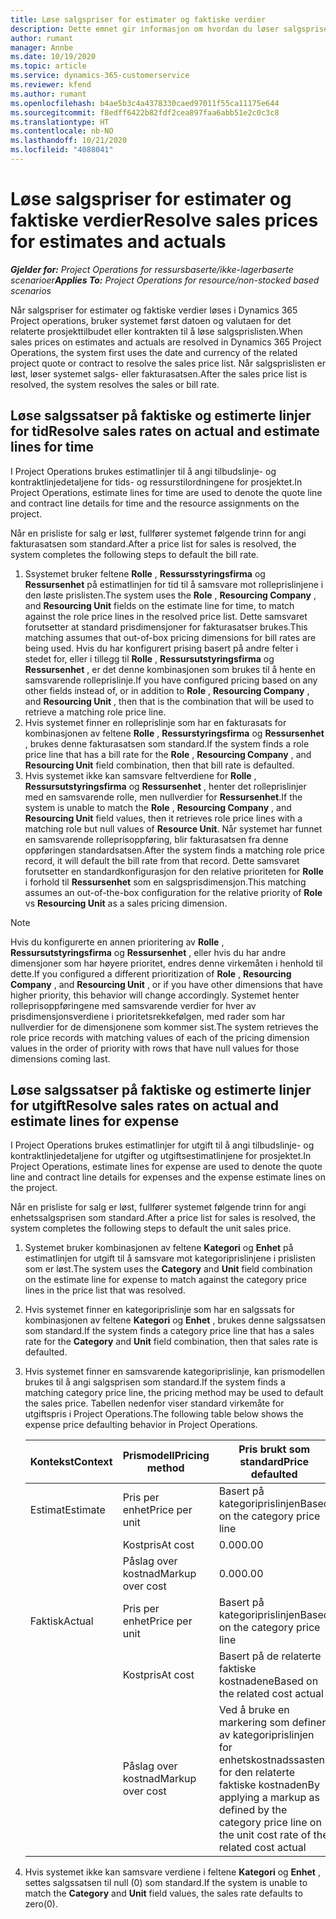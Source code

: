 ```yaml
---
title: Løse salgspriser for estimater og faktiske verdier
description: Dette emnet gir informasjon om hvordan du løser salgspriser for estimater og faktiske beløp.
author: rumant
manager: Annbe
ms.date: 10/19/2020
ms.topic: article
ms.service: dynamics-365-customerservice
ms.reviewer: kfend
ms.author: rumant
ms.openlocfilehash: b4ae5b3c4a4378330caed97011f55ca11175e644
ms.sourcegitcommit: f8edff6422b82fdf2cea897faa6abb51e2c0c3c8
ms.translationtype: HT
ms.contentlocale: nb-NO
ms.lasthandoff: 10/21/2020
ms.locfileid: "4088041"
---
```

# <a name="resolve-sales-prices-for-estimates-and-actuals"></a><span data-ttu-id="7feb4-103">Løse salgspriser for estimater og faktiske verdier</span><span class="sxs-lookup"><span data-stu-id="7feb4-103">Resolve sales prices for estimates and actuals</span></span>

<span data-ttu-id="7feb4-104">_**Gjelder for:** Project Operations for ressursbaserte/ikke-lagerbaserte scenarioer_</span><span class="sxs-lookup"><span data-stu-id="7feb4-104">_**Applies To:** Project Operations for resource/non-stocked based scenarios_</span></span>

<span data-ttu-id="7feb4-105">Når salgspriser for estimater og faktiske verdier løses i Dynamics 365 Project operations, bruker systemet først datoen og valutaen for det relaterte prosjekttilbudet eller kontrakten til å løse salgsprislisten.</span><span class="sxs-lookup"><span data-stu-id="7feb4-105">When sales prices on estimates and actuals are resolved in Dynamics 365 Project Operations, the system first uses the date and currency of the related project quote or contract to resolve the sales price list.</span></span> <span data-ttu-id="7feb4-106">Når salgsprislisten er løst, løser systemet salgs- eller fakturasatsen.</span><span class="sxs-lookup"><span data-stu-id="7feb4-106">After the sales price list is resolved, the system resolves the sales or bill rate.</span></span>

## <a name="resolve-sales-rates-on-actual-and-estimate-lines-for-time"></a><span data-ttu-id="7feb4-107">Løse salgssatser på faktiske og estimerte linjer for tid</span><span class="sxs-lookup"><span data-stu-id="7feb4-107">Resolve sales rates on actual and estimate lines for time</span></span>

<span data-ttu-id="7feb4-108">I Project Operations brukes estimatlinjer til å angi tilbudslinje- og kontraktlinjedetaljene for tids- og ressurstilordningene for prosjektet.</span><span class="sxs-lookup"><span data-stu-id="7feb4-108">In Project Operations, estimate lines for time are used to denote the quote line and contract line details for time and the resource assignments on the project.</span></span>

<span data-ttu-id="7feb4-109">Når en prisliste for salg er løst, fullfører systemet følgende trinn for angi fakturasatsen som standard.</span><span class="sxs-lookup"><span data-stu-id="7feb4-109">After a price list for sales is resolved, the system completes the following steps to default the bill rate.</span></span>

1. <span data-ttu-id="7feb4-110">Ssystemet bruker feltene **Rolle** , **Ressursstyringsfirma** og **Ressursenhet** på estimatlinjen for tid til å samsvare mot rolleprislinjene i den løste prislisten.</span><span class="sxs-lookup"><span data-stu-id="7feb4-110">The system uses the **Role** , **Resourcing Company** , and **Resourcing Unit** fields on the estimate line for time, to match against the role price lines in the resolved price list.</span></span> <span data-ttu-id="7feb4-111">Dette samsvaret forutsetter at standard prisdimensjoner for fakturasatser brukes.</span><span class="sxs-lookup"><span data-stu-id="7feb4-111">This matching assumes that out-of-box pricing dimensions for bill rates are being used.</span></span> <span data-ttu-id="7feb4-112">Hvis du har konfigurert prising basert på andre felter i stedet for, eller i tillegg til **Rolle** , **Ressursutstyringsfirma** og **Ressursenhet** , er det denne kombinasjonen som brukes til å hente en samsvarende rolleprislinje.</span><span class="sxs-lookup"><span data-stu-id="7feb4-112">If you have configured pricing based on any other fields instead of, or in addition to **Role** , **Resourcing Company** , and **Resourcing Unit** , then that is the combination that will be used to retrieve a matching role price line.</span></span>
2. <span data-ttu-id="7feb4-113">Hvis systemet finner en rolleprislinje som har en fakturasats for kombinasjonen av feltene **Rolle** , **Ressurstyringsfirma** og **Ressursenhet** , brukes denne fakturasatsen som standard.</span><span class="sxs-lookup"><span data-stu-id="7feb4-113">If the system finds a role price line that has a bill rate for the **Role** , **Resourcing Company** , and **Resourcing Unit** field combination, then that bill rate is defaulted.</span></span>
3. <span data-ttu-id="7feb4-114">Hvis systemet ikke kan samsvare feltverdiene for **Rolle** , **Ressursutstyringsfirma** og **Ressursenhet** , henter det rolleprislinjer med en samsvarende rolle, men nullverdier for **Ressursenhet**.</span><span class="sxs-lookup"><span data-stu-id="7feb4-114">If the system is unable to match the **Role** , **Resourcing Company** , and **Resourcing Unit** field values, then it retrieves role price lines with a matching role but null values of **Resource Unit**.</span></span> <span data-ttu-id="7feb4-115">Når systemet har funnet en samsvarende rolleprisoppføring, blir fakturasatsen fra denne oppføringen standardsatsen.</span><span class="sxs-lookup"><span data-stu-id="7feb4-115">After the system finds a matching role price record, it will default the bill rate from that record.</span></span> <span data-ttu-id="7feb4-116">Dette samsvaret forutsetter en standardkonfigurasjon for den relative prioriteten for **Rolle** i forhold til **Ressursenhet** som en salgsprisdimensjon.</span><span class="sxs-lookup"><span data-stu-id="7feb4-116">This matching assumes an out-of-the-box configuration for the relative priority of **Role** vs **Resourcing Unit** as a sales pricing dimension.</span></span>

> [!NOTE]
> <span data-ttu-id="7feb4-117">Hvis du konfigurerte en annen prioritering av **Rolle** , **Ressursutstyringsfirma** og **Ressursenhet** , eller hvis du har andre dimensjoner som har høyere prioritet, endres denne virkemåten i henhold til dette.</span><span class="sxs-lookup"><span data-stu-id="7feb4-117">If you configured a different prioritization of **Role** , **Resourcing Company** , and **Resourcing Unit** , or if you have other dimensions that have higher priority, this behavior will change accordingly.</span></span> <span data-ttu-id="7feb4-118">Systemet henter rolleprisoppføringene med samsvarende verdier for hver av prisdimensjonsverdiene i prioritetsrekkefølgen, med rader som har nullverdier for de dimensjonene som kommer sist.</span><span class="sxs-lookup"><span data-stu-id="7feb4-118">The system retrieves the role price records with matching values of each of the pricing dimension values in the order of priority with rows that have null values for those dimensions coming last.</span></span>

## <a name="resolve-sales-rates-on-actual-and-estimate-lines-for-expense"></a><span data-ttu-id="7feb4-119">Løse salgssatser på faktiske og estimerte linjer for utgift</span><span class="sxs-lookup"><span data-stu-id="7feb4-119">Resolve sales rates on actual and estimate lines for expense</span></span>

<span data-ttu-id="7feb4-120">I Project Operations brukes estimatlinjer for utgift til å angi tilbudslinje- og kontraktlinjedetaljene for utgifter og utgiftsestimatlinjene for prosjektet.</span><span class="sxs-lookup"><span data-stu-id="7feb4-120">In Project Operations, estimate lines for expense are used to denote the quote line and contract line details for expenses and the expense estimate lines on the project.</span></span>

<span data-ttu-id="7feb4-121">Når en prisliste for salg er løst, fullfører systemet følgende trinn for angi enhetssalgsprisen som standard.</span><span class="sxs-lookup"><span data-stu-id="7feb4-121">After a price list for sales is resolved, the system completes the following steps to default the unit sales price.</span></span>

1. <span data-ttu-id="7feb4-122">Systemet bruker kombinasjonen av feltene **Kategori** og **Enhet** på estimatlinjen for utgift til å samsvare mot kategoriprislinjene i prislisten som er løst.</span><span class="sxs-lookup"><span data-stu-id="7feb4-122">The system uses the **Category** and **Unit** field combination on the estimate line for expense to match against the category price lines in the price list that was resolved.</span></span>
2. <span data-ttu-id="7feb4-123">Hvis systemet finner en kategoriprislinje som har en salgssats for kombinasjonen av feltene **Kategori** og **Enhet** , brukes denne salgssatsen som standard.</span><span class="sxs-lookup"><span data-stu-id="7feb4-123">If the system finds a category price line that has a sales rate for the **Category** and **Unit** field combination, then that sales rate is defaulted.</span></span>
3. <span data-ttu-id="7feb4-124">Hvis systemet finner en samsvarende kategoriprislinje, kan prismodellen brukes til å angi salgsprisen som standard.</span><span class="sxs-lookup"><span data-stu-id="7feb4-124">If the system finds a matching category price line, the pricing method may be used to default the sales price.</span></span> <span data-ttu-id="7feb4-125">Tabellen nedenfor viser standard virkemåte for utgiftspris i Project Operations.</span><span class="sxs-lookup"><span data-stu-id="7feb4-125">The following table below shows the expense price defaulting behavior in Project Operations.</span></span>

    | <span data-ttu-id="7feb4-126">Kontekst</span><span class="sxs-lookup"><span data-stu-id="7feb4-126">Context</span></span> | <span data-ttu-id="7feb4-127">Prismodell</span><span class="sxs-lookup"><span data-stu-id="7feb4-127">Pricing method</span></span> | <span data-ttu-id="7feb4-128">Pris brukt som standard</span><span class="sxs-lookup"><span data-stu-id="7feb4-128">Price defaulted</span></span> |
    | --- | --- | --- |
    | <span data-ttu-id="7feb4-129">Estimat</span><span class="sxs-lookup"><span data-stu-id="7feb4-129">Estimate</span></span> | <span data-ttu-id="7feb4-130">Pris per enhet</span><span class="sxs-lookup"><span data-stu-id="7feb4-130">Price per unit</span></span> | <span data-ttu-id="7feb4-131">Basert på kategoriprislinjen</span><span class="sxs-lookup"><span data-stu-id="7feb4-131">Based on the category price line</span></span> |
    | &nbsp; | <span data-ttu-id="7feb4-132">Kostpris</span><span class="sxs-lookup"><span data-stu-id="7feb4-132">At cost</span></span> | <span data-ttu-id="7feb4-133">0.00</span><span class="sxs-lookup"><span data-stu-id="7feb4-133">0.00</span></span> |
    | &nbsp; | <span data-ttu-id="7feb4-134">Påslag over kostnad</span><span class="sxs-lookup"><span data-stu-id="7feb4-134">Markup over cost</span></span> | <span data-ttu-id="7feb4-135">0.00</span><span class="sxs-lookup"><span data-stu-id="7feb4-135">0.00</span></span> |
    | <span data-ttu-id="7feb4-136">Faktisk</span><span class="sxs-lookup"><span data-stu-id="7feb4-136">Actual</span></span> | <span data-ttu-id="7feb4-137">Pris per enhet</span><span class="sxs-lookup"><span data-stu-id="7feb4-137">Price per unit</span></span> | <span data-ttu-id="7feb4-138">Basert på kategoriprislinjen</span><span class="sxs-lookup"><span data-stu-id="7feb4-138">Based on the category price line</span></span> |
    | &nbsp; | <span data-ttu-id="7feb4-139">Kostpris</span><span class="sxs-lookup"><span data-stu-id="7feb4-139">At cost</span></span> | <span data-ttu-id="7feb4-140">Basert på de relaterte faktiske kostnadene</span><span class="sxs-lookup"><span data-stu-id="7feb4-140">Based on the related cost actual</span></span> |
    | &nbsp; | <span data-ttu-id="7feb4-141">Påslag over kostnad</span><span class="sxs-lookup"><span data-stu-id="7feb4-141">Markup over cost</span></span> | <span data-ttu-id="7feb4-142">Ved å bruke en markering som definert av kategoriprislinjen for enhetskostnadssasten for den relaterte faktiske kostnaden</span><span class="sxs-lookup"><span data-stu-id="7feb4-142">By applying a markup as defined by the category price line on the unit cost rate of the related cost actual</span></span> |

4. <span data-ttu-id="7feb4-143">Hvis systemet ikke kan samsvare verdiene i feltene **Kategori** og **Enhet** , settes salgssatsen til null (0) som standard.</span><span class="sxs-lookup"><span data-stu-id="7feb4-143">If the system is unable to match the **Category** and **Unit** field values, the sales rate defaults to zero(0).</span></span>
